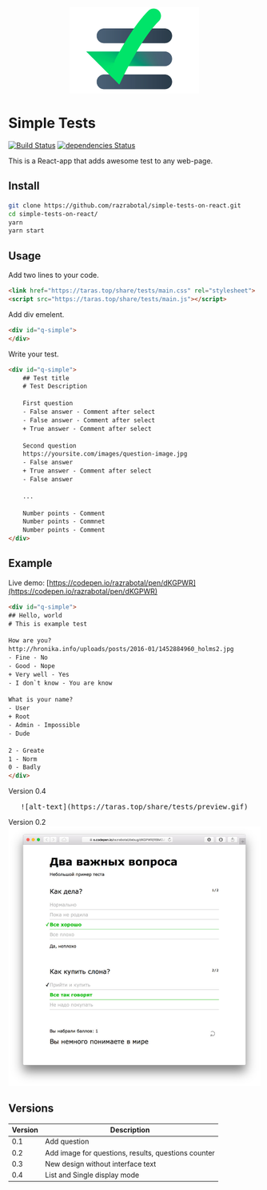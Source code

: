 <div align="center">
    <img src="presentation/present-logo.jpg" alt="Simple tests logo" width="260">
</div>


# Simple Tests
 

[![Build Status](https://travis-ci.org/razrabotal/simple-tests-on-react.svg?branch=master)](https://travis-ci.org/razrabotal/simple-tests-on-react)
[![dependencies Status](https://david-dm.org/razrabotal/simple-tests-on-react/status.svg)](https://david-dm.org/razrabotal/simple-tests-on-react) 

This is a React-app that adds awesome test to any web-page. 

## Install

```bash
git clone https://github.com/razrabotal/simple-tests-on-react.git
cd simple-tests-on-react/
yarn
yarn start
```

## Usage

Add two lines to your code.
```html
<link href="https://taras.top/share/tests/main.css" rel="stylesheet">
<script src="https://taras.top/share/tests/main.js"></script>
```

Add div emelent. 
```html
<div id="q-simple">
</div>
```

Write your test.
```html
<div id="q-simple">
    ## Test title
    # Test Description
    
    First question
    - False answer - Comment after select
    - False answer - Comment after select
    + True answer - Comment after select
    
    Second question
    https://yoursite.com/images/question-image.jpg
    - False answer 
    + True answer - Comment after select
    - False answer
    
    ...
    
    Number points - Comment
    Number points - Commnet
    Number points - Comment   
</div>
```

## Example
Live demo: [https://codepen.io/razrabotal/pen/dKGPWR](https://codepen.io/razrabotal/pen/dKGPWR)

```html
<div id="q-simple">
## Hello, world
# This is example test

How are you?
http://hronika.info/uploads/posts/2016-01/1452884960_holms2.jpg
- Fine - No
- Good - Nope
+ Very well - Yes
- I don`t know - You are know

What is your name? 
- User
+ Root
- Admin - Impossible
- Dude

2 - Greate
1 - Norm
0 - Badly
</div>
```

Version 0.4
<div align="center">
<kbd>![alt-text](https://taras.top/share/tests/preview.gif)</kbd>
</div>

Version 0.2
![alt text](presentation/example.jpg "Example test")

## Versions

Version | Description
------------ | -------------
0.1 | Add question
0.2 | Add image for questions, results, questions counter
0.3 | New design without interface text 
0.4 | List and Single display mode 

